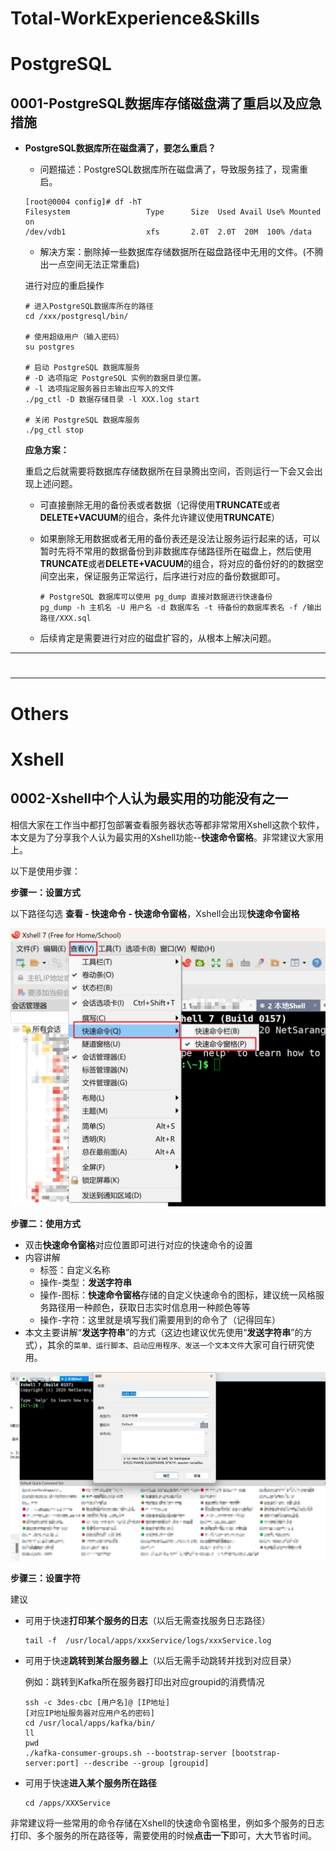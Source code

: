 # Total-WorkExperience&Skills







# PostgreSQL

## 0001-PostgreSQL数据库存储磁盘满了重启以及应急措施

* **PostgreSQL数据库所在磁盘满了，要怎么重启？**

  * 问题描述：PostgreSQL数据库所在磁盘满了，导致服务挂了，现需重启。

  ```shell
  [root@0004 config]# df -hT
  Filesystem                 Type      Size  Used Avail Use% Mounted on
  /dev/vdb1                  xfs       2.0T  2.0T  20M  100% /data
  ```

  * 解决方案：删除掉一些数据库存储数据所在磁盘路径中无用的文件。(不腾出一点空间无法正常重启)

  进行对应的重启操作

  ```shell
  # 进入PostgreSQL数据库所在的路径
  cd /xxx/postgresql/bin/
  
  # 使用超级用户（输入密码）
  su postgres
  
  # 启动 PostgreSQL 数据库服务
  # -D 选项指定 PostgreSQL 实例的数据目录位置。
  # -l 选项指定服务器日志输出应写入的文件
  ./pg_ctl -D 数据存储目录 -l XXX.log start
  
  # 关闭 PostgreSQL 数据库服务
  ./pg_ctl stop
  ```

  

  **应急方案：**

  重启之后就需要将数据库存储数据所在目录腾出空间，否则运行一下会又会出现上述问题。

  * 可直接删除无用的备份表或者数据（记得使用**TRUNCATE**或者**DELETE+VACUUM**的组合，条件允许建议使用**TRUNCATE**）

  * 如果删除无用数据或者无用的备份表还是没法让服务运行起来的话，可以暂时先将不常用的数据备份到非数据库存储路径所在磁盘上，然后使用**TRUNCATE**或者**DELETE+VACUUM**的组合，将对应的备份好的的数据空间空出来，保证服务正常运行，后序进行对应的备份数据即可。

    ```shell
    # PostgreSQL 数据库可以使用 pg_dump 直接对数据进行快速备份
    pg_dump -h 主机名 -U 用户名 -d 数据库名 -t 待备份的数据库表名 -f /输出路径/XXX.sql
    ```

  * 后续肯定是需要进行对应的磁盘扩容的，从根本上解决问题。







------



# 





------



# Others

# Xshell

## 0002-Xshell中个人认为最实用的功能没有之一

相信大家在工作当中都打包部署查看服务器状态等都非常常用Xshell这款个软件，本文是为了分享我个人认为最实用的Xshell功能--**快速命令窗格**。非常建议大家用上。



以下是使用步骤：



**步骤一：设置方式**

以下路径勾选 **查看 - 快速命令 - 快速命令窗格**，Xshell会出现**快速命令窗格**

![](https://github.com/CodeZeng1998/Java-Developer-Work-Note/blob/main/WorkExperience&Skills/image/Java%E5%BC%80%E5%8F%91-%E5%AE%9E%E9%99%85%E5%B7%A5%E4%BD%9C%E7%BB%8F%E9%AA%8C%E5%92%8C%E6%8A%80%E5%B7%A7-0002-Xshell%E4%B8%AD%E4%B8%AA%E4%BA%BA%E8%AE%A4%E4%B8%BA%E6%9C%80%E5%AE%9E%E7%94%A8%E7%9A%84%E5%8A%9F%E8%83%BD%E6%B2%A1%E6%9C%89%E4%B9%8B%E4%B8%80-%E8%AE%BE%E7%BD%AE%E6%96%B9%E5%BC%8F.png?raw=true)



**步骤二：使用方式**

* 双击**快速命令窗格**对应位置即可进行对应的快速命令的设置
* 内容讲解
  * 标签：自定义名称
  * 操作-类型：**发送字符串**
  * 操作-图标：**快速命令窗格**存储的自定义快速命令的图标，建议统一风格服务路径用一种颜色，获取日志实时信息用一种颜色等等
  * 操作-字符：这里就是填写我们需要用到的命令了（记得回车）
* 本文主要讲解“**发送字符串**”的方式（这边也建议优先使用“**发送字符串**”的方式），其余的`菜单、运行脚本、启动应用程序、发送一个文本文件`大家可自行研究使用。

![](https://github.com/CodeZeng1998/Java-Developer-Work-Note/blob/main/WorkExperience&Skills/image/Java%E5%BC%80%E5%8F%91-%E5%AE%9E%E9%99%85%E5%B7%A5%E4%BD%9C%E7%BB%8F%E9%AA%8C%E5%92%8C%E6%8A%80%E5%B7%A7-0002-Xshell%E4%B8%AD%E4%B8%AA%E4%BA%BA%E8%AE%A4%E4%B8%BA%E6%9C%80%E5%AE%9E%E7%94%A8%E7%9A%84%E5%8A%9F%E8%83%BD%E6%B2%A1%E6%9C%89%E4%B9%8B%E4%B8%80-%E4%BD%BF%E7%94%A8%E6%96%B9%E5%BC%8F.jpg?raw=true)



**步骤三：设置字符**

建议

* 可用于快速**打印某个服务的日志**（以后无需查找服务日志路径）

  ```shell
  tail -f  /usr/local/apps/xxxService/logs/xxxService.log
  ```

  

* 可用于快速**跳转到某台服务器上**（以后无需手动跳转并找到对应目录）

  例如：跳转到Kafka所在服务器打印出对应groupid的消费情况

  ```shell
  ssh -c 3des-cbc [用户名]@ [IP地址]
  [对应IP地址服务器对应用户名的密码]
  cd /usr/local/apps/kafka/bin/
  ll
  pwd
  ./kafka-consumer-groups.sh --bootstrap-server [bootstrap-server:port] --describe --group [groupid]
  ```

  

* 可用于快速**进入某个服务所在路径**

  ```shell
  cd /apps/XXXService
  ```

  


非常建议将一些常用的命令存储在Xshell的快速命令窗格里，例如多个服务的日志打印、多个服务的所在路径等，需要使用的时候**点击一下**即可，大大节省时间。



